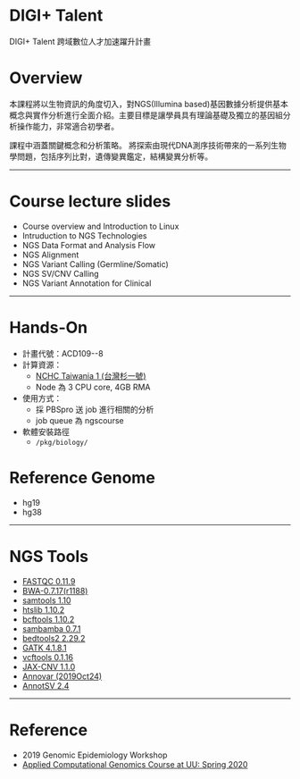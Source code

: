 # DIGI+ Talent
DIGI+ Talent 跨域數位人才加速躍升計畫

# Overview
本課程將以生物資訊的角度切入，對NGS(Illumina based)基因數據分析提供基本概念與實作分析進行全面介紹。主要目標是讓學員具有理論基礎及獨立的基因組分析操作能力，非常適合初學者。

課程中涵蓋關鍵概念和分析策略。 將探索由現代DNA測序技術帶來的一系列生物學問題，包括序列比對，遺傳變異鑑定，結構變異分析等。

---
# Course lecture slides

* Course overview and Introduction to Linux
* Intruduction to NGS Technologies 
* NGS Data Format and Analysis Flow
* NGS Alignment
* NGS Variant Calling (Germline/Somatic)
* NGS SV/CNV Calling
* NGS Variant Annotation for Clinical

---
# Hands-On

* 計畫代號：ACD109--8
* 計算資源：
  * [NCHC Taiwania 1 (台灣杉一號)](https://iservice.nchc.org.tw/)
  * Node 為 3 CPU core, 4GB RMA
* 使用方式：
  * 採 PBSpro 送 job 進行相關的分析
  * job queue 為 ngscourse
* 軟體安裝路徑
  * `/pkg/biology/`

# Reference Genome
* hg19
* hg38

---
# NGS Tools

* [FASTQC 0.11.9](https://www.bioinformatics.babraham.ac.uk/projects/download.html#fastqc)
* [BWA-0.7.17(r1188)](https://github.com/lh3/bwa)
* [samtools 1.10](https://github.com/samtools/samtools)
* [htslib 1.10.2](https://github.com/samtools/htslib)
* [bcftools 1.10.2](https://github.com/samtools/bcftools)
* [sambamba 0.7.1](https://github.com/biod/sambamba)
* [bedtools2 2.29.2](https://github.com/arq5x/bedtools2)
* [GATK 4.1.8.1](https://github.com/broadinstitute/gatk/releases)
* [vcftools 0.1.16](https://github.com/vcftools/vcftools)
* [JAX-CNV 1.1.0](https://github.com/wanpinglee/JAX-CNV)
* [Annovar (2019Oct24)](https://doc-openbio.readthedocs.io/projects/annovar/en/latest/user-guide/download/)
* [AnnotSV 2.4](https://lbgi.fr/AnnotSV/downloads)

---
# Reference

* 2019 Genomic Epidemiology Workshop
* [Applied Computational Genomics Course at UU: Spring 2020](https://github.com/quinlan-lab/applied-computational-genomics)